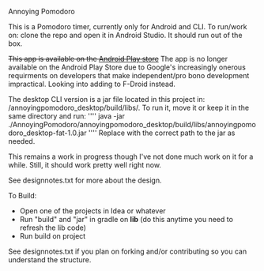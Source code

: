 Annoying Pomodoro

This is a Pomodoro timer, currently only for Android and CLI.  To run/work on: clone the repo and open it in Android Studio.  It should run out of the box.

~~This app is available on the [Android Play store](https://play.google.com/store/apps/details?id=com.github.rs17.annoyingpomodoro)~~
The app is no longer available on the Android Play Store due to Google's increasingly onerous requirments on developers that make independent/pro bono development impractical. Looking into adding to F-Droid instead.

The desktop CLI version is a jar file located in this project in: /annoyingpomodoro_desktop/build/libs/.  To run it, move it or keep it in the same directory and run:
''''
java -jar ./AnnoyingPomodoro/annoyingpomodoro_desktop/build/libs/annoyingpomodoro_desktop-fat-1.0.jar
''''
Replace with the correct path to the jar as needed.

This remains a work in progress though I've not done much work on it for a while.  Still, it should work pretty well right now.

See designnotes.txt for more about the design.

To Build: 

- Open one of the projects in Idea or whatever
- Run "build" and "jar" in gradle on **lib** (do this anytime you need to refresh the lib code)
- Run build on project

See designnotes.txt if you plan on forking and/or contributing so you can understand the structure.

